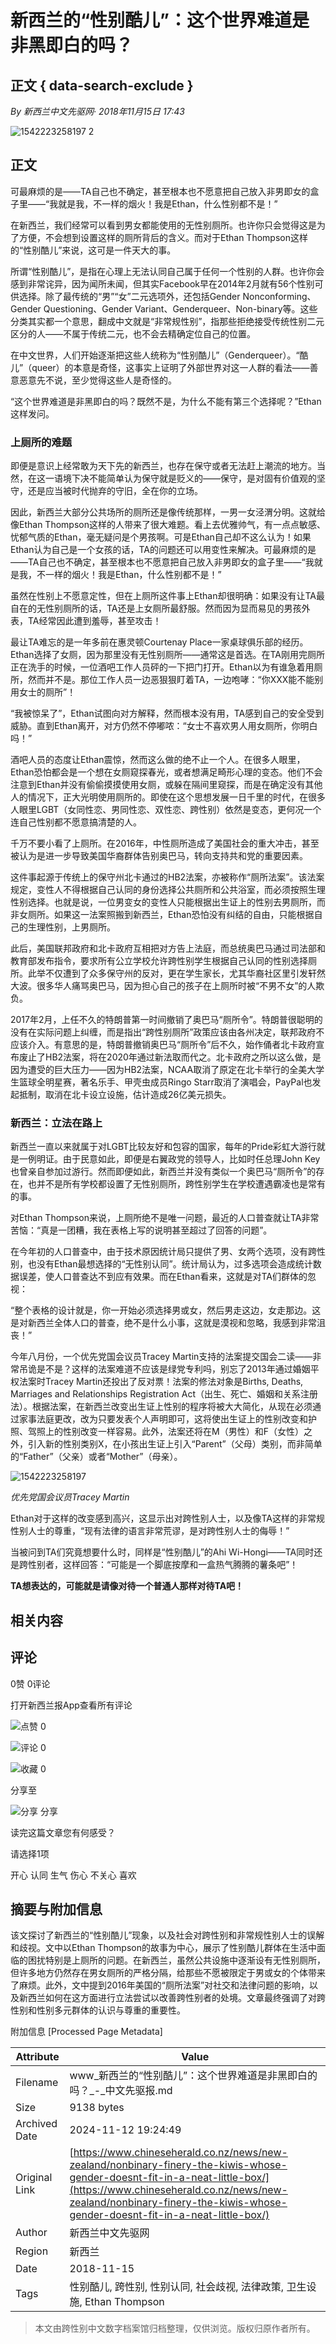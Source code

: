 # 新西兰的“性别酷儿”：这个世界难道是非黑即白的吗？

## 正文 { data-search-exclude }


*By 新西兰中文先驱网· 2018年11月15日 17:43*

![1542223258197 2](https://static.chineseherald.co.nz/assets/Uploads/News/blog-0/1542223258197-2.jpg)

## 正文

可最麻烦的是——TA自己也不确定，甚至根本也不愿意把自己放入非男即女的盒子里——“我就是我，不一样的烟火！我是Ethan，什么性别都不是！”

在新西兰，我们经常可以看到男女都能使用的无性别厕所。也许你只会觉得这是为了方便，不会想到设置这样的厕所背后的含义。而对于Ethan Thompson这样的“性别酷儿”来说，这可是一件天大的事。

所谓“性别酷儿”，是指在心理上无法认同自己属于任何一个性别的人群。也许你会感到非常诧异，因为闻所未闻，但其实Facebook早在2014年2月就有56个性别可供选择。除了最传统的“男”“女”二元选项外，还包括Gender Nonconforming、Gender Questioning、Gender Variant、Genderqueer、Non-binary等。这些分类其实都一个意思，翻成中文就是“非常规性别”，指那些拒绝接受传统性别二元区分的人——不属于传统二元，也不会去精确定位自己的位置。

在中文世界，人们开始逐渐把这些人统称为“性别酷儿”（Genderqueer）。“酷儿”（queer）的本意是奇怪，这事实上证明了外部世界对这一人群的看法——善意恶意先不说，至少觉得这些人是奇怪的。

“这个世界难道是非黑即白的吗？既然不是，为什么不能有第三个选择呢？”Ethan这样发问。

### 上厕所的难题

即便是意识上经常敢为天下先的新西兰，也存在保守或者无法赶上潮流的地方。当然，在这一语境下决不能简单认为保守就是贬义的——保守，是对固有价值观的坚守，还是应当被时代抛弃的守旧，全在你的立场。

因此，新西兰大部分公共场所的厕所还是像传统那样，一男一女泾渭分明。这就给像Ethan Thompson这样的人带来了很大难题。看上去优雅帅气，有一点点敏感、忧郁气质的Ethan，毫无疑问是个男孩啊。可是Ethan自己却不这么认为！如果Ethan认为自己是一个女孩的话，TA的问题还可以用变性来解决。可最麻烦的是——TA自己也不确定，甚至根本也不愿意把自己放入非男即女的盒子里——“我就是我，不一样的烟火！我是Ethan，什么性别都不是！”

虽然在性别上不愿意定性，但在上厕所这件事上Ethan却很明确：如果没有让TA最自在的无性别厕所的话，TA还是上女厕所最舒服。然而因为显而易见的男孩外表，TA经常因此遭到羞辱，甚至攻击！

最让TA难忘的是一年多前在惠灵顿Courtenay Place一家桌球俱乐部的经历。Ethan选择了女厕，因为那里没有无性别厕所——通常这是首选。在TA刚用完厕所正在洗手的时候，一位酒吧工作人员砰的一下把门打开。Ethan以为有谁急着用厕所，然而并不是。那位工作人员一边恶狠狠盯着TA，一边咆哮：“你XXX能不能别用女士的厕所”！

“我被惊呆了”，Ethan试图向对方解释，然而根本没有用，TA感到自己的安全受到威胁。直到Ethan离开，对方仍然不停嘟哝：“女士不喜欢男人用女厕所，你明白吗！”

酒吧人员的态度让Ethan震惊，然而这么做的绝不止一个人。在很多人眼里，Ethan恐怕都会是一个想在女厕窥探春光，或者想满足畸形心理的变态。他们不会注意到Ethan并没有偷偷摸摸使用女厕，或躲在隔间里窥探，而是在确定没有其他人的情况下，正大光明使用厕所的。即使在这个思想发展一日千里的时代，在很多人眼里LGBT（女同性恋、男同性恋、双性恋、跨性别）依然是变态，更何况一个连自己性别都不愿意搞清楚的人。

千万不要小看了上厕所。在2016年，中性厕所造成了美国社会的重大冲击，甚至被认为是进一步导致美国华裔群体告别奥巴马，转向支持共和党的重要因素。

这件事起源于传统上的保守州北卡通过的HB2法案，亦被称作“厕所法案”。该法案规定，变性人不得根据自己认同的身份选择公共厕所和公共浴室，而必须按照生理性别选择。也就是说，一位男变女的变性人只能根据出生证上的性别去男厕所，而非女厕所。如果这一法案照搬到新西兰，Ethan恐怕没有纠结的自由，只能根据自己的生理性别，上男厕所。

此后，美国联邦政府和北卡政府互相把对方告上法庭，而总统奥巴马通过司法部和教育部发布指令，要求所有公立学校允许跨性别学生根据自己认同的性别选择厕所。此举不仅遭到了众多保守州的反对，更在学生家长，尤其华裔社区里引发轩然大波。很多华人痛骂奥巴马，因为担心自己的孩子在上厕所时被“不男不女”的人欺负。

2017年2月，上任不久的特朗普第一时间撤销了奥巴马“厕所令”。特朗普很聪明的没有在实际问题上纠缠，而是指出“跨性别厕所”政策应该由各州决定，联邦政府不应该介入。有意思的是，特朗普撤销奥巴马“厕所令”后不久，始作俑者北卡政府宣布废止了HB2法案，将在2020年通过新法取而代之。北卡政府之所以这么做，是因为遭受的巨大压力——因为HB2法案，NCAA取消了原定在北卡举行的全美大学生篮球全明星赛，著名乐手、甲壳虫成员Ringo Starr取消了演唱会，PayPal也发起抵制，取消在北卡设立设施，估计造成26亿美元损失。

### 新西兰：立法在路上

新西兰一直以来就属于对LGBT比较友好和包容的国家，每年的Pride彩虹大游行就是一例明证。由于民意如此，即便是右翼政党的领导人，比如时任总理John Key也曾亲自参加过游行。然而即便如此，新西兰并没有类似一个奥巴马“厕所令”的存在，也并不是所有学校都设置了无性别厕所，跨性别学生在学校遭遇霸凌也是常有的事。

对Ethan Thompson来说，上厕所绝不是唯一问题，最近的人口普查就让TA非常苦恼：“真是一团糟，我在表格上写的说明甚至超过了回答的问题”。

在今年初的人口普查中，由于技术原因统计局只提供了男、女两个选项，没有跨性别，也没有Ethan最想选择的“无性别认同”。统计局认为，过多选项会造成统计数据误差，使人口普查达不到应有效果。而在Ethan看来，这就是对TA们群体的忽视：

“整个表格的设计就是，你一开始必须选择男或女，然后男走这边，女走那边。这是对新西兰全体人口的普查，绝不是什么小事，这就是漠视和忽略，我感到非常沮丧！”

今年八月份，一个优先党国会议员Tracey Martin支持的法案提交国会二读——非常吊诡是不是？这样的法案难道不应该是绿党专利吗，别忘了2013年通过婚姻平权法案时Tracey Martin还投出了反对票！法案的修法对象是Births, Deaths, Marriages and Relationships Registration Act（出生、死亡、婚姻和关系注册法）。根据法案，在新西兰改变出生证上性别的程序将被大大简化，从现在必须通过家事法庭更改，改为只要发表个人声明即可，这将使出生证上的性别改变和护照、驾照上的性别改变一样容易。此外，法案还将在M（男性）和F（女性）之外，引入新的性别类别X，在小孩出生证上引入“Parent”（父母）类别，而非简单的“Father”（父亲）或者“Mother”（母亲）。

![1542223258197](https://static.chineseherald.co.nz/assets/Uploads2/_resampled/ResizedImageWzYwMCwzMzld/1542223258197.jpg)

_优先党国会议员Tracey Martin_

Ethan对于这样的改变感到高兴，这显示出对跨性别人士，以及像TA这样的非常规性别人士的尊重，“现有法律的语言非常荒谬，是对跨性别人士的侮辱！”

当被问到TA们究竟想要什么时，同样是“性别酷儿”的Ahi Wi-Hongi——TA同时还是跨性别者，这样回答：“可能是一个脚底按摩和一盒热气腾腾的薯条吧”！

**TA想表达的，可能就是请像对待一个普通人那样对待TA吧！**

## 相关内容

## 评论

0赞 0评论

打开新西兰报App查看所有评论

![点赞](https://www.chineseherald.co.nz//template/1/herald/images/icon_nor@2x.png) 0

![评论](https://www.chineseherald.co.nz//template/1/herald/images/icon_comment_nor@2x.png) 0

![收藏](https://www.chineseherald.co.nz//template/1/herald/images/icon_collect_nor@2x.png) 0

分享至

![分享](https://www.chineseherald.co.nz//template/1/herald/images/icon_share_nor@2x.png) 分享

读完这篇文章您有何感受？

请选择1项

开心 认同 生气 伤心 不关心 喜欢

## 摘要与附加信息

<!-- tcd_abstract -->
该文探讨了新西兰的“性别酷儿”现象，以及社会对跨性别和非常规性别人士的误解和歧视。文中以Ethan Thompson的故事为中心，展示了性别酷儿群体在生活中面临的困扰特别是上厕所的问题。在新西兰，虽然公共设施中逐渐设有无性别厕所，但许多地方仍然存在男女厕所的严格分隔，给那些不愿被限定于男或女的个体带来了麻烦。此外，文中提到2016年美国的“厕所法案”对社交和法律问题的影响，以及新西兰如何在这方面进行立法尝试以改善跨性别者的处境。文章最终强调了对跨性别和性别多元群体的认识与尊重的重要性。
<!-- tcd_abstract_end -->

附加信息 [Processed Page Metadata]

| Attribute       | Value                                  |
|-----------------|----------------------------------------|
| Filename        | www_新西兰的“性别酷儿”：这个世界难道是非黑即白的吗？_-_中文先驱报.md                             |
| Size            | 9138 bytes                           |
| Archived Date   | 2024-11-12 19:24:49                             |
| Original Link   | [https://www.chineseherald.co.nz/news/new-zealand/nonbinary-finery-the-kiwis-whose-gender-doesnt-fit-in-a-neat-little-box/](https://www.chineseherald.co.nz/news/new-zealand/nonbinary-finery-the-kiwis-whose-gender-doesnt-fit-in-a-neat-little-box/)                       |
| Author          | 新西兰中文先驱网                               |
| Region          | 新西兰                               |
| Date            | 2018-11-15                                 |
| Tags            | 性别酷儿, 跨性别, 性别认同, 社会歧视, 法律政策, 卫生设施, Ethan Thompson                                 |
>
> 本文由跨性别中文数字档案馆归档整理，仅供浏览。版权归原作者所有。
>